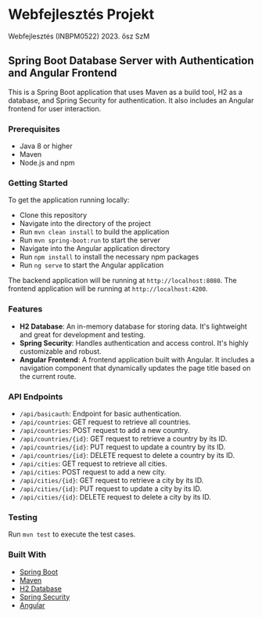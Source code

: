# Webfejlesztés Projekt

Webfejlesztés (INBPM0522) 2023. ősz SzM

## Spring Boot Database Server with Authentication and Angular Frontend

This is a Spring Boot application that uses Maven as a build tool, H2 as a database, and Spring Security for authentication. It also includes an Angular frontend for user interaction.

### Prerequisites

- Java 8 or higher
- Maven
- Node.js and npm

### Getting Started

To get the application running locally:

- Clone this repository
- Navigate into the directory of the project
- Run `mvn clean install` to build the application
- Run `mvn spring-boot:run` to start the server
- Navigate into the Angular application directory
- Run `npm install` to install the necessary npm packages
- Run `ng serve` to start the Angular application

The backend application will be running at `http://localhost:8080`.
The frontend application will be running at `http://localhost:4200`.

### Features

- **H2 Database**: An in-memory database for storing data. It's lightweight and great for development and testing.
- **Spring Security**: Handles authentication and access control. It's highly customizable and robust.
- **Angular Frontend**: A frontend application built with Angular. It includes a navigation component that dynamically updates the page title based on the current route.

### API Endpoints

- `/api/basicauth`: Endpoint for basic authentication.
- `/api/countries`: GET request to retrieve all countries.
- `/api/countries`: POST request to add a new country.
- `/api/countries/{id}`: GET request to retrieve a country by its ID.
- `/api/countries/{id}`: PUT request to update a country by its ID.
- `/api/countries/{id}`: DELETE request to delete a country by its ID.
- `/api/cities`: GET request to retrieve all cities.
- `/api/cities`: POST request to add a new city.
- `/api/cities/{id}`: GET request to retrieve a city by its ID.
- `/api/cities/{id}`: PUT request to update a city by its ID.
- `/api/cities/{id}`: DELETE request to delete a city by its ID.

### Testing

Run `mvn test` to execute the test cases.

### Built With

- [Spring Boot](https://spring.io/projects/spring-boot)
- [Maven](https://maven.apache.org/)
- [H2 Database](https://www.h2database.com/)
- [Spring Security](https://spring.io/projects/spring-security)
- [Angular](https://angular.io/)
